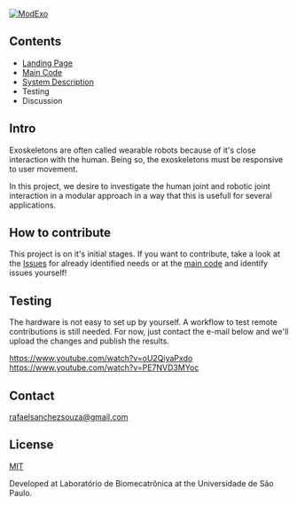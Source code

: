 [![ModExo](https://biopmr.github.io/images/modexo-logo.svg)](https://github.com/biopmr/ModExo)

## Contents
- [Landing Page](https://github.com/biopmr/ModExo)
- [Main Code](https://github.com/biopmr/ModExo/blob/master/arduino_control/arduino_control.ino)
- [System Description](https://github.com/biopmr/ModExo/blob/master/system)
- Testing
- Discussion

## Intro
Exoskeletons are often called wearable robots because of it's close interaction with the human. Being so, the exoskeletons must be responsive to user movement.

In this project, we desire to investigate the human joint and robotic joint interaction in a modular approach in a way that this is usefull for several applications.

## How to contribute
This project is on it's initial stages. If you want to contribute, take a look at the [Issues](https://github.com/biopmr/ModExo/issues) for already identified needs or at the [main code](https://github.com/biopmr/ModExo/blob/master/arduino_control/arduino_control.ino) and identify issues yourself!

## Testing
The hardware is not easy to set up by yourself. A workflow to test remote contributions is still needed. For now, just contact the e-mail below and we'll upload the changes and publish the results.

https://www.youtube.com/watch?v=oU2QiyaPxdo  
https://www.youtube.com/watch?v=PE7NVD3MYoc

## Contact
rafaelsanchezsouza@gmail.com

## License
[MIT](https://github.com/biopmr/modexo/blob/master/LICENSE)

Developed at Laboratório de Biomecatrônica at the Universidade de São Paulo.
